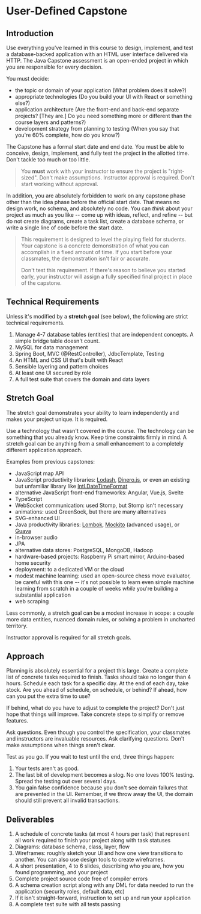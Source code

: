 # User-Defined Capstone

## Introduction

Use everything you've learned in this course to design, implement, and test a database-backed application with an HTML user interface delivered via HTTP. The Java Capstone assessment is an open-ended project in which you are responsible for every decision.

You must decide:
- the topic or domain of your application (What problem does it solve?)
- appropriate technologies (Do you build your UI with React or something else?)
- application architecture (Are the front-end and back-end separate projects? [They are.] Do you need something more or different than the course layers and patterns?)
- development strategy from planning to testing (When you say that you're 60% complete, how do you know?)

The Capstone has a formal start date and end date. You must be able to conceive, design, implement, and fully test the project in the allotted time. Don't tackle too much or too little.

<blockquote class="icon-block-exclamation-triangle">
You <strong>must</strong> work with your instructor to ensure the project is "right-sized". Don't make assumptions. Instructor approval is required. Don't start working without approval.
</blockquote>

In addition, you are absolutely forbidden to work on any capstone phase other than the idea phase before the official start date. That means no design work, no schema, and absolutely no code. You can *think* about your project as much as you like -- come up with ideas, reflect, and refine -- but do not create diagrams, create a task list, create a database schema, or write a single line of code before the start date.

<blockquote class="icon-block-sticky-note">
This requirement is designed to level the playing field for students. Your capstone is a concrete demonstration of what you can accomplish in a fixed amount of time. If you start before your classmates, the demonstration isn't fair or accurate.
<p>Don't test this requirement. If there's reason to believe you started early, your instructor will assign a fully specified final project in place of the capstone.</p>
</blockquote>

## Technical Requirements

Unless it's modified by a **stretch goal** (see below), the following are strict technical requirements.

1. Manage 4-7 database tables (entities) that are independent concepts. A simple bridge table doesn't count.
2. MySQL for data management
3. Spring Boot, MVC (@RestController), JdbcTemplate, Testing
4. An HTML and CSS UI that's built with React
5. Sensible layering and pattern choices
6. At least one UI secured by role
7. A full test suite that covers the domain and data layers

## Stretch Goal

The stretch goal demonstrates your ability to learn independently and makes your project unique. It is required.

Use a technology that wasn't covered in the course. The technology can be something that you already know. Keep time constraints firmly in mind. A stretch goal can be anything from a small enhancement to a completely different application approach.

Examples from previous capstones:

- JavaScript map API
- JavaScript productivity libraries: [Lodash](https://lodash.com/), [Dinero.js](https://dinerojs.com/), or even an existing but unfamiliar library like [Intl.DateTimeFormat](https://developer.mozilla.org/en-US/docs/Web/JavaScript/Reference/Global_Objects/Intl/DateTimeFormat)
- alternative JavaScript front-end frameworks: Angular, Vue.js, Svelte
- TypeScript
- WebSocket communication: used Stomp, but Stomp isn't necessary
- animations: used GreenSock, but there are many alternatives
- SVG-enhanced UI
- Java productivity libraries: [Lombok](https://projectlombok.org/), [Mockito](https://github.com/mockito/mockito) (advanced usage), or [Guava](https://github.com/google/guava)
- in-browser audio
- JPA
- alternative data stores: PostgreSQL, MongoDB, Hadoop
- hardware-based projects: Raspberry Pi smart mirror, Arduino-based home security
- deployment: to a dedicated VM or the cloud
- modest machine learning: used an open-source chess move evaluator, be careful with this one -- it's not possible to learn even simple machine learning from scratch in a couple of weeks *while* you're building a substantial application
- web scraping

Less commonly, a stretch goal can be a modest increase in scope: a couple more data entities, nuanced domain rules, or solving a problem in uncharted territory.

Instructor approval is required for all stretch goals.

## Approach

Planning is absolutely essential for a project this large. Create a complete list of concrete tasks required to finish. Tasks should take no longer than 4 hours. Schedule each task for a specific day. At the end of each day, take stock. Are you ahead of schedule, on schedule, or behind? If ahead, how can you put the extra time to use? 

If behind, what do you have to adjust to complete the project? Don't just hope that things will improve. Take concrete steps to simplify or remove features.

Ask questions. Even though you control the specification, your classmates and instructors are invaluable resources. Ask clarifying questions. Don't make assumptions when things aren't clear.

Test as you go. If you wait to test until the end, three things happen:

1. Your tests aren't as good.
2. The last bit of development becomes a slog. No one loves 100% testing. Spread the testing out over several days.
3. You gain false confidence because you don't see domain failures that are prevented in the UI. Remember, if we throw away the UI, the domain should still prevent all invalid transactions.

## Deliverables

1. A schedule of concrete tasks (at most 4 hours per task) that represent all work required to finish your project along with task statuses
2. Diagrams: database schema, class, layer, flow
3. Wireframes: roughly sketch your UI and how one view transitions to another. You can also use design tools to create wireframes.
4. A short presentation, 4 to 6 slides, describing who you are, how you found programming, and your project
5. Complete project source code free of compiler errors
6. A schema creation script along with any DML for data needed to run the application (security roles, default data, etc)
7. If it isn't straight-forward, instruction to set up and run your application
8. A complete test suite with all tests passing
